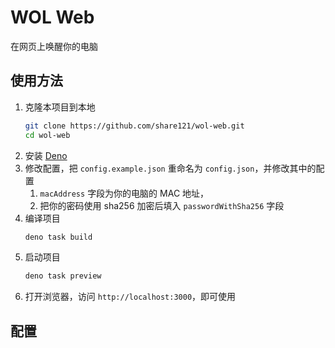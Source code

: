 # WOL Web

在网页上唤醒你的电脑

## 使用方法

1. 克隆本项目到本地
   ```bash
   git clone https://github.com/share121/wol-web.git
   cd wol-web
   ```
2. 安装 [Deno](https://deno.com/)
3. 修改配置，把 `config.example.json` 重命名为 `config.json`，并修改其中的配置
   1. `macAddress` 字段为你的电脑的 MAC 地址，
   2. 把你的密码使用 sha256 加密后填入 `passwordWithSha256` 字段
4. 编译项目
   ```bash
   deno task build
   ```
5. 启动项目
   ```bash
   deno task preview
   ```
6. 打开浏览器，访问 `http://localhost:3000`，即可使用

## 配置
